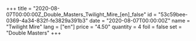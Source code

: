 +++
title = "2020-08-07T00:00:00Z_Double_Masters_Twilight_Mire_[en]_false"
id = "53c59bee-0369-4a34-832f-fe3829a391b3"
date = "2020-08-07T00:00:00Z"
name = "Twilight Mire"
lang = ["en"]
price = "4.50"
quantity = 4
foil = false
set = "Double Masters"
+++
